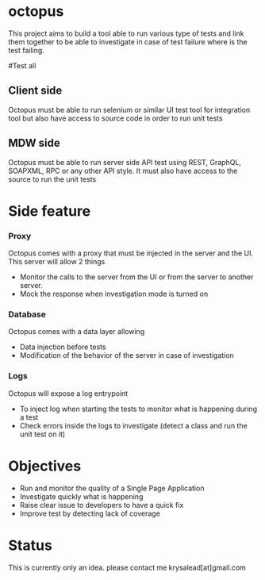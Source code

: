 # octopus

This project aims to build a tool able to run various type of tests and link them together to be able to investigate in case of test failure where is the test failing.

#Test all

## Client side

Octopus must be able to run selenium or similar UI test tool for integration tool but also have access to source code in order to run unit tests

## MDW side

Octopus must be able to run server side API test using REST, GraphQL, SOAPXML, RPC or any other API style. It must also have access to the source to run the unit tests

# Side feature

### Proxy

Octopus comes with a proxy that must be injected in the server and the UI. This server will allow 2 things
* Monitor the calls to the server from the UI or from the server to another server.
* Mock the response when investigation mode is turned on

### Database

Octopus comes with a data layer allowing
* Data injection before tests
* Modification of the behavior of the server in case of investigation

### Logs
Octopus will expose a log entrypoint
* To inject log when starting the tests to monitor what is happening during a test
* Check errors inside the logs to investigate (detect a class and run the unit test on it)

# Objectives

* Run and monitor the quality of a Single Page Application
* Investigate quickly what is happening
* Raise clear issue to developers to have a quick fix
* Improve test by detecting lack of coverage

# Status

This is currently only an idea. please contact me krysalead[at]gmail.com
